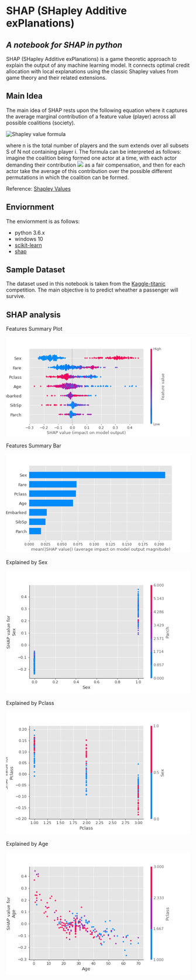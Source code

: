 # SHAP (SHapley Additive exPlanations)
## _A notebook for SHAP in python_

SHAP (SHapley Additive exPlanations) is a game theoretic approach to explain the output of any machine learning model. It connects optimal credit allocation with local explanations using the classic Shapley values from game theory and their related extensions.

## Main Idea

The main idea of SHAP rests upon the following equation where it captures the average marginal contribution of a feature value (player) across all possible coalitions (society).

<img src="https://miro.medium.com/max/1668/1*3mKBBgBnoTUGt0n73R8BaA.png" alt="Shapley value formula" title="Shapley value formula" class="center">

where n is the total number of players and the sum extends over all subsets S of N not containing player i. The formula can be interpreted as follows: imagine the coalition being formed one actor at a time, with each actor demanding their contribution <img src="https://render.githubusercontent.com/render/math?math=v(S \cup {i}) - v(S)"> as a fair compensation, and then for each actor take the average of this contribution over the possible different permutations in which the coalition can be formed.

Reference: [Shapley Values](https://towardsdatascience.com/one-feature-attribution-method-to-supposedly-rule-them-all-shapley-values-f3e04534983d)

## Enviornment
The enviornment is as follows:
- python 3.6.x
- windows 10
- [scikit-learn](https://scikit-learn.org/stable/#)
- [shap](https://shap.readthedocs.io/en/latest/index.html#)


## Sample Dataset
The dataset used in this notebook is taken from the [Kaggle-titanic](https://www.kaggle.com/c/titanic) competition.
The main objective is to predict wheather a passenger will survive.

## SHAP analysis
Features Summary Plot

![Summary](fig/summary_plot.png)

Features Summary Bar

![Bar_summary](fig/summary_bar.png)

Explained by Sex

![Sex](fig/depend_Sex.png)

Explained by Pclass

![Pclass](fig/depend_Pclass.png)

Explained by Age

![Age](fig/depend_Age.png)
